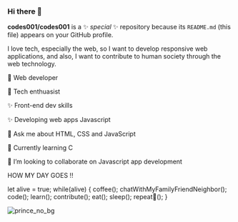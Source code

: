 ### Hi there 👋

**codes001/codes001** is a ✨ _special_ ✨ repository because its `README.md` (this file) appears on your GitHub profile.

I love tech, especially the web, so I want to develop responsive web applications, and also, I want to contribute to human society through the web technology.


🎡 Web developer

🎇 Tech enthuasist

✨ Front-end dev skills

✨ Developing web apps Javascript

💬 Ask me about HTML, CSS and JavaScript

💎 Currently learning C

💞️ I’m looking to collaborate on Javascript app development




HOW MY DAY GOES !!
  
let alive = true;
while(alive) {
coffee();
chatWithMyFamilyFriendNeighbor();
code();
learn();
contribute();
eat();
sleep();
repeat💫();
}



![prince_no_bg](https://user-images.githubusercontent.com/95102901/219036647-4002a53e-cd68-4c3f-a1f3-7e99d7072624.png)


